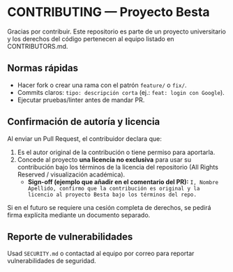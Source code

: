 # CONTRIBUTING — Proyecto Besta

Gracias por contribuir. Este repositorio es parte de un proyecto universitario y los derechos del código pertenecen al equipo listado en CONTRIBUTORS.md.

## Normas rápidas
- Hacer fork  o crear una rama con el patrón `feature/` o `fix/`.
- Commits claros: `tipo: descripción corta` (ej.: `feat: login con Google`).
- Ejecutar pruebas/linter antes de mandar PR.

## Confirmación de autoría y licencia
Al enviar un Pull Request, el contribuidor declara que:
1. Es el autor original de la contribución o tiene permiso para aportarla.
2. Concede al proyecto **una licencia no exclusiva** para usar su contribución bajo los términos de la licencia del repositorio (All Rights Reserved / visualización académica).  
   - **Sign-off (ejemplo que añadir en el comentario del PR):**
     `I, Nombre Apellido, confirmo que la contribución es original y la licencio al proyecto Besta bajo los términos del repo.`

Si en el futuro se requiere una cesión completa de derechos, se pedirá firma explícita mediante un documento separado.

## Reporte de vulnerabilidades
Usad `SECURITY.md` o contactad al equipo por correo para reportar vulnerabilidades de seguridad.
